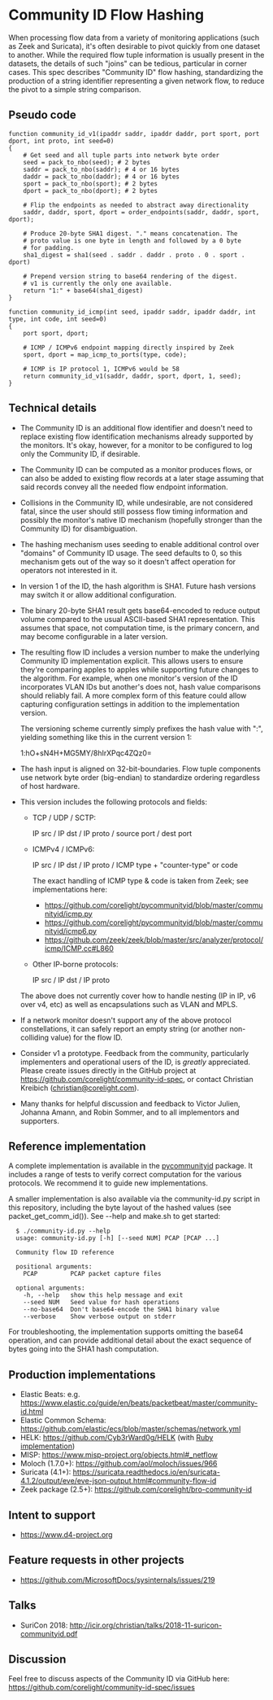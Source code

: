 Community ID Flow Hashing
=========================

When processing flow data from a variety of monitoring applications
(such as Zeek and Suricata), it's often desirable to pivot quickly
from one dataset to another. While the required flow tuple information
is usually present in the datasets, the details of such "joins" can
be tedious, particular in corner cases. This spec describes "Community
ID" flow hashing, standardizing the production of a string identifier
representing a given network flow, to reduce the pivot to a simple
string comparison.

Pseudo code
-----------

    function community_id_v1(ipaddr saddr, ipaddr daddr, port sport, port dport, int proto, int seed=0)
    {
        # Get seed and all tuple parts into network byte order
        seed = pack_to_nbo(seed); # 2 bytes
        saddr = pack_to_nbo(saddr); # 4 or 16 bytes
        daddr = pack_to_nbo(daddr); # 4 or 16 bytes
        sport = pack_to_nbo(sport); # 2 bytes
        dport = pack_to_nbo(dport); # 2 bytes

        # Flip the endpoints as needed to abstract away directionality
        saddr, daddr, sport, dport = order_endpoints(saddr, daddr, sport, dport);

        # Produce 20-byte SHA1 digest. "." means concatenation. The
        # proto value is one byte in length and followed by a 0 byte
        # for padding.
        sha1_digest = sha1(seed . saddr . daddr . proto . 0 . sport . dport)

        # Prepend version string to base64 rendering of the digest.
        # v1 is currently the only one available.
        return "1:" + base64(sha1_digest)
    }
    
    function community_id_icmp(int seed, ipaddr saddr, ipaddr daddr, int type, int code, int seed=0)
    {
        port sport, dport;

        # ICMP / ICMPv6 endpoint mapping directly inspired by Zeek
        sport, dport = map_icmp_to_ports(type, code);

        # ICMP is IP protocol 1, ICMPv6 would be 58
        return community_id_v1(saddr, daddr, sport, dport, 1, seed); 
    }


Technical details
-----------------

- The Community ID is an additional flow identifier and doesn't need to
  replace existing flow identification mechanisms already supported by
  the monitors. It's okay, however, for a monitor to be configured to
  log only the Community ID, if desirable.

- The Community ID can be computed as a monitor produces flows, or can
  also be added to existing flow records at a later stage assuming
  that said records convey all the needed flow endpoint information.

- Collisions in the Community ID, while undesirable, are not
  considered fatal, since the user should still possess flow timing
  information and possibly the monitor's native ID mechanism (hopefully
  stronger than the Community ID) for disambiguation.

- The hashing mechanism uses seeding to enable additional control over
  "domains" of Community ID usage. The seed defaults to 0, so this
  mechanism gets out of the way so it doesn't affect operation for
  operators not interested in it.

- In version 1 of the ID, the hash algorithm is SHA1. Future hash
  versions may switch it or allow additional configuration.

- The binary 20-byte SHA1 result gets base64-encoded to reduce output
  volume compared to the usual ASCII-based SHA1 representation. This
  assumes that space, not computation time, is the primary concern,
  and may become configurable in a later version.

- The resulting flow ID includes a version number to make the
  underlying Community ID implementation explicit. This allows users
  to ensure they're comparing apples to apples while supporting future
  changes to the algorithm. For example, when one monitor's version of
  the ID incorporates VLAN IDs but another's does not, hash value
  comparisons should reliably fail. A more complex form of this
  feature could allow capturing configuration settings in addition to
  the implementation version.

  The versioning scheme currently simply prefixes the hash value with
  "<version>:", yielding something like this in the current version 1:

  1:hO+sN4H+MG5MY/8hIrXPqc4ZQz0=

- The hash input is aligned on 32-bit-boundaries. Flow tuple
  components use network byte order (big-endian) to standardize
  ordering regardless of host hardware.

- This version includes the following protocols and fields:

  - TCP / UDP / SCTP:

    IP src / IP dst / IP proto / source port / dest port 

  - ICMPv4 / ICMPv6:

    IP src / IP dst / IP proto / ICMP type + "counter-type" or code

    The exact handling of ICMP type & code is taken from Zeek; see
    implementations here:

    - https://github.com/corelight/pycommunityid/blob/master/communityid/icmp.py
    - https://github.com/corelight/pycommunityid/blob/master/communityid/icmp6.py
    - https://github.com/zeek/zeek/blob/master/src/analyzer/protocol/icmp/ICMP.cc#L860

  - Other IP-borne protocols:

    IP src / IP dst / IP proto

  The above does not currently cover how to handle nesting (IP in IP,
  v6 over v4, etc) as well as encapsulations such as VLAN and MPLS.

- If a network monitor doesn't support any of the above protocol
  constellations, it can safely report an empty string (or another
  non-colliding value) for the flow ID.

- Consider v1 a prototype. Feedback from the community, particularly
  implementers and operational users of the ID, is _greatly_
  appreciated. Please create issues directly in the GitHub project at
  https://github.com/corelight/community-id-spec, or contact Christian
  Kreibich (christian@corelight.com).

- Many thanks for helpful discussion and feedback to Victor Julien,
  Johanna Amann, and Robin Sommer, and to all implementors and
  supporters.

Reference implementation
------------------------

A complete implementation is available in the
[pycommunityid](https://github.com/corelight/pycommunityid) package.
It includes a range of tests to verify correct computation for the
various protocols. We recommend it to guide new implementations.

A smaller implementation is also available via the community-id.py
script in this repository, including the byte layout of the hashed
values (see packet_get_comm_id()). See --help and make.sh to get
started:

```
  $ ./community-id.py --help
  usage: community-id.py [-h] [--seed NUM] PCAP [PCAP ...]

  Community flow ID reference

  positional arguments:
    PCAP         PCAP packet capture files

  optional arguments:
    -h, --help   show this help message and exit
    --seed NUM   Seed value for hash operations
    --no-base64  Don't base64-encode the SHA1 binary value
    --verbose    Show verbose output on stderr
```

For troubleshooting, the implementation supports omitting the base64
operation, and can provide additional detail about the exact sequence
of bytes going into the SHA1 hash computation.

Production implementations
--------------------------

- Elastic Beats: e.g. https://www.elastic.co/guide/en/beats/packetbeat/master/community-id.html
- Elastic Common Schema: https://github.com/elastic/ecs/blob/master/schemas/network.yml
- HELK: https://github.com/Cyb3rWard0g/HELK (with [Ruby implementation](https://github.com/Cyb3rWard0g/HELK/commit/e81a98a745a4d02acc9d346865aeb312b3ee599d#diff-81497c6343ac648c68637062cf1ba082))
- MISP: https://www.misp-project.org/objects.html#_netflow
- Moloch (1.7.0+): https://github.com/aol/moloch/issues/966
- Suricata (4.1+): https://suricata.readthedocs.io/en/suricata-4.1.2/output/eve/eve-json-output.html#community-flow-id
- Zeek package (2.5+): https://github.com/corelight/bro-community-id

Intent to support
-----------------

- https://www.d4-project.org

Feature requests in other projects
----------------------------------

- https://github.com/MicrosoftDocs/sysinternals/issues/219

Talks
-----

- SuriCon 2018: http://icir.org/christian/talks/2018-11-suricon-communityid.pdf

Discussion
----------

Feel free to discuss aspects of the Community ID via GitHub here:
https://github.com/corelight/community-id-spec/issues
